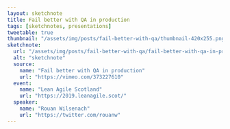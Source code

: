 ```yaml
---
layout: sketchnote
title: Fail better with QA in production
tags: [sketchnotes, presentations]
tweetable: true
thumbnail: "/assets/img/posts/fail-better-with-qa/thumbnail-420x255.png"
sketchnote:
  url: "/assets/img/posts/fail-better-with-qa/fail-better-with-qa-in-production.png"
  alt: "sketchnote"
  source:
    name: "Fail better with QA in production"
    url: "https://vimeo.com/373227610"
  event:
    name: "Lean Agile Scotland"
    url: "https://2019.leanagile.scot/"
  speaker:
    name: "Rouan Wilsenach"
    url: "https://twitter.com/rouanw"
---
```

